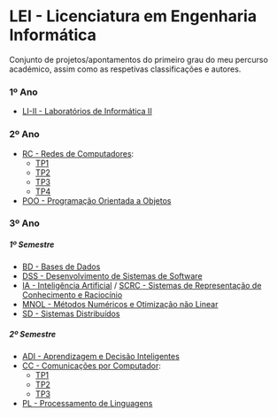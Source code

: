 # LEI - Licenciatura em Engenharia Informática

Conjunto de projetos/apontamentos do primeiro grau do meu percurso académico, assim como as respetivas classificações e autores.

### 1º Ano
 - [LI-II - Laboratórios de Informática II](https://github.com/AITK42/LEI/tree/main/2o%20Ano/LI-II)

### 2º Ano
 - [RC - Redes de Computadores](https://github.com/AITK42/LEI/tree/main/2o%20Ano/RC):
   - [TP1](https://github.com/AITK42/LEI/tree/main/2o%20Ano/RC/TP1)
   - [TP2](https://github.com/AITK42/LEI/tree/main/2o%20Ano/RC/TP2)
   - [TP3](https://github.com/AITK42/LEI/tree/main/2o%20Ano/RC/TP3)
   - [TP4](https://github.com/AITK42/LEI/tree/main/2o%20Ano/RC/TP4)
 - [POO - Programação Orientada a Objetos](https://github.com/AITK42/LEI/tree/main/2o%20Ano/POO)

### 3º Ano
  ##### 1º Semestre

 - [BD - Bases de Dados](https://github.com/AITK42/LEI/tree/main/3o%20Ano/BD)
 - [DSS - Desenvolvimento de Sistemas de Software](https://github.com/AITK42/LEI/tree/main/3o%20Ano/DSS)
 - [IA - Inteligência Artificial](https://github.com/AITK42/LEI/tree/main/3o%20Ano/IA) / [SCRC - Sistemas de Representação de Conhecimento e Raciocínio](https://github.com/AITK42/LEI/tree/main/3o%20Ano/SRCR)
 - [MNOL - Métodos Numéricos e Otimização não Linear](https://github.com/AITK42/LEI/tree/main/3o%20Ano/MNOL)
 - [SD - Sistemas Distribuídos](https://github.com/AITK42/LEI/tree/main/3o%20Ano/SD)

  ##### 2º Semestre
 - [ADI - Aprendizagem e Decisão Inteligentes](https://github.com/AITK42/LEI/tree/main/3o%20Ano/ADI)
 - [CC - Comunicações por Computador](https://github.com/AITK42/LEI/tree/main/3o%20Ano/CC):
   - [TP1](https://github.com/AITK42/LEI/tree/main/3o%20Ano/CC/TP1)
   - [TP2](https://github.com/AITK42/LEI/tree/main/3o%20Ano/CC/TP2)
   - [TP3](https://github.com/AITK42/LEI/tree/main/3o%20Ano/CC/TP3)
 - [PL - Processamento de Linguagens](https://github.com/AITK42/LEI/tree/main/3o%20Ano/PL)
 
      
